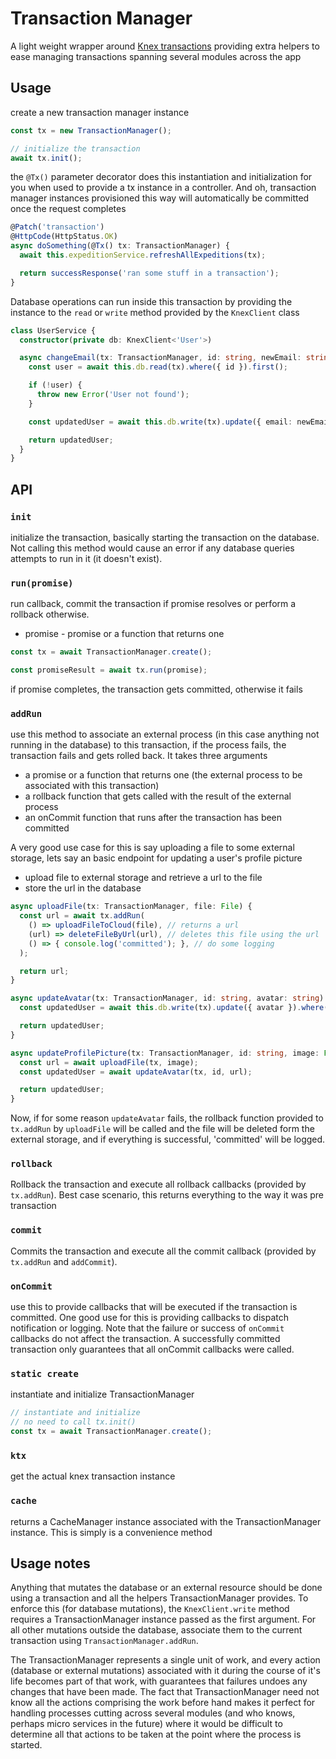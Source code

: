# Transaction Manager

A light weight wrapper around [Knex transactions](https://knexjs.org/#Transactions) providing extra helpers to ease managing transactions spanning several modules across the app

## Usage

create a new transaction manager instance

```TypeScript
const tx = new TransactionManager();

// initialize the transaction
await tx.init();
```

the `@Tx()` parameter decorator does this instantiation and initialization for you when used to provide a tx instance in a controller. And oh, transaction manager instances provisioned this way will automatically be committed once the request completes

```TypeScript
@Patch('transaction')
@HttpCode(HttpStatus.OK)
async doSomething(@Tx() tx: TransactionManager) {
  await this.expeditionService.refreshAllExpeditions(tx);

  return successResponse('ran some stuff in a transaction');
}
```

Database operations can run inside this transaction by providing the instance to the `read` or `write` method provided by the `KnexClient` class

```TypeScript
class UserService {
  constructor(private db: KnexClient<'User'>)

  async changeEmail(tx: TransactionManager, id: string, newEmail: string) {
    const user = await this.db.read(tx).where({ id }).first();

    if (!user) {
      throw new Error('User not found');
    }

    const updatedUser = await this.db.write(tx).update({ email: newEmail }).where({ id }).cReturning();

    return updatedUser;
  }
}
```

## API

### `init`

initialize the transaction, basically starting the transaction on the database. Not calling this method would cause an error if any database queries attempts to run in it (it doesn't exist).

### `run(promise)`

run callback, commit the transaction if promise resolves or perform a rollback otherwise.

- promise - promise or a function that returns one

```TypeScript
const tx = await TransactionManager.create();

const promiseResult = await tx.run(promise);
```

if promise completes, the transaction gets committed, otherwise it fails

### `addRun`

use this method to associate an external process (in this case anything not running in the database) to this transaction, if the process fails, the transaction fails and gets rolled back. It takes three arguments

- a promise or a function that returns one (the external process to be associated with this transaction)
- a rollback function that gets called with the result of the external process
- an onCommit function that runs after the transaction has been committed

A very good use case for this is say uploading a file to some external storage, lets say an basic endpoint for updating a user's profile picture

- upload file to external storage and retrieve a url to the file
- store the url in the database

```TypeScript
async uploadFile(tx: TransactionManager, file: File) {
  const url = await tx.addRun(
    () => uploadFileToCloud(file), // returns a url
    (url) => deleteFileByUrl(url), // deletes this file using the url
    () => { console.log('committed'); }, // do some logging
  );

  return url;
}

async updateAvatar(tx: TransactionManager, id: string, avatar: string) {
  const updatedUser = await this.db.write(tx).update({ avatar }).where({ id }).cReturning();

  return updatedUser;
}

async updateProfilePicture(tx: TransactionManager, id: string, image: File) {
  const url = await uploadFile(tx, image);
  const updatedUser = await updateAvatar(tx, id, url);

  return updatedUser;
}
```

Now, if for some reason `updateAvatar` fails, the rollback function provided to `tx.addRun` by `uploadFile` will be called and the file will be deleted form the external storage, and if everything is successful, 'committed' will be logged.

### `rollback`

Rollback the transaction and execute all rollback callbacks (provided by `tx.addRun`). Best case scenario, this returns everything to the way it was pre transaction

### `commit`

Commits the transaction and execute all the commit callback (provided by `tx.addRun` and `addCommit`).

### `onCommit`

use this to provide callbacks that will be executed if the transaction is committed. One good use for this is providing callbacks to dispatch notification or logging. Note that the failure or success of `onCommit` callbacks do not affect the transaction. A successfully committed transaction only guarantees that all onCommit callbacks were called.

### `static create`

instantiate and initialize TransactionManager

```TypeScript
// instantiate and initialize
// no need to call tx.init()
const tx = await TransactionManager.create();
```

### `ktx`

get the actual knex transaction instance

### `cache`

returns a CacheManager instance associated with the TransactionManager instance. This is simply is a convenience method

## Usage notes

Anything that mutates the database or an external resource should be done using a transaction and all the helpers TransactionManager provides. To enforce this (for database mutations), the `KnexClient.write` method requires a TransactionManager instance passed as the first argument. For all other mutations outside the database, associate them to the current transaction using `TransactionManager.addRun`.

The TransactionManager represents a single unit of work, and every action (database or external mutations) associated with it during the course of it's life becomes part of that work, with guarantees that failures undoes any changes that have been made. The fact that TransactionManager need not know all the actions comprising the work before hand makes it perfect for handling processes cutting across several modules (and who knows, perhaps micro services in the future) where it would be difficult to determine all that actions to be taken at the point where the process is started.

